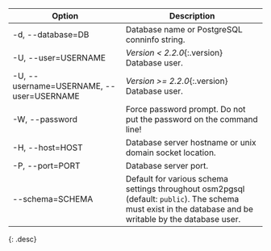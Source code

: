 | Option                                     | Description |
| ------------------------------------------ | ----------- |
| -d, \--database=DB                         | Database name or PostgreSQL conninfo string. |
| -U, \--user=USERNAME                       | *Version < 2.2.0*{:.version} Database user. |
| -U, \--username=USERNAME, \--user=USERNAME | *Version >= 2.2.0*{:.version} Database user. |
| -W, \--password                            | Force password prompt. Do not put the password on the command line! |
| -H, \--host=HOST                           | Database server hostname or unix domain socket location. |
| -P, \--port=PORT                           | Database server port. |
| \--schema=SCHEMA                           | Default for various schema settings throughout osm2pgsql (default: `public`). The schema must exist in the database and be writable by the database user. |
{: .desc}
